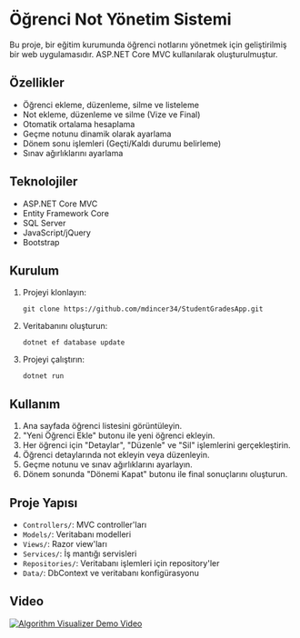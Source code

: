 # Öğrenci Not Yönetim Sistemi

Bu proje, bir eğitim kurumunda öğrenci notlarını yönetmek için geliştirilmiş bir web uygulamasıdır. ASP.NET Core MVC kullanılarak oluşturulmuştur.

## Özellikler

- Öğrenci ekleme, düzenleme, silme ve listeleme
- Not ekleme, düzenleme ve silme (Vize ve Final)
- Otomatik ortalama hesaplama
- Geçme notunu dinamik olarak ayarlama
- Dönem sonu işlemleri (Geçti/Kaldı durumu belirleme)
- Sınav ağırlıklarını ayarlama

## Teknolojiler

- ASP.NET Core MVC
- Entity Framework Core
- SQL Server
- JavaScript/jQuery
- Bootstrap

## Kurulum

1. Projeyi klonlayın:
   ```
   git clone https://github.com/mdincer34/StudentGradesApp.git
   ```

2. Veritabanını oluşturun:
   ```
   dotnet ef database update
   ```

3. Projeyi çalıştırın:
   ```
   dotnet run
   ```

## Kullanım

1. Ana sayfada öğrenci listesini görüntüleyin.
2. "Yeni Öğrenci Ekle" butonu ile yeni öğrenci ekleyin.
3. Her öğrenci için "Detaylar", "Düzenle" ve "Sil" işlemlerini gerçekleştirin.
4. Öğrenci detaylarında not ekleyin veya düzenleyin.
5. Geçme notunu ve sınav ağırlıklarını ayarlayın.
6. Dönem sonunda "Dönemi Kapat" butonu ile final sonuçlarını oluşturun.

## Proje Yapısı

- `Controllers/`: MVC controller'ları
- `Models/`: Veritabanı modelleri
- `Views/`: Razor view'ları
- `Services/`: İş mantığı servisleri
- `Repositories/`: Veritabanı işlemleri için repository'ler
- `Data/`: DbContext ve veritabanı konfigürasyonu

## Video
[![Algorithm Visualizer Demo Video](https://img.youtube.com/vi/3v98W450PeE/0.jpg)](https://www.youtube.com/watch?v=3v98W450PeE)

